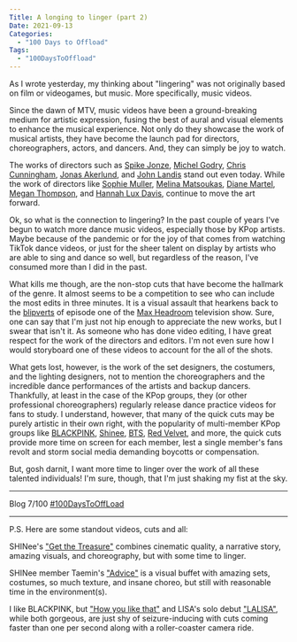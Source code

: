 ```yaml
---
Title: A longing to linger (part 2)
Date: 2021-09-13
Categories: 
  - "100 Days to Offload"
Tags: 
  - "100DaysToOffload"
---
```


As I wrote yesterday, my thinking about "lingering" was not originally based on film or videogames, but music. More specifically, music videos.

Since the dawn of MTV, music videos have been a ground-breaking medium for artistic expression, fusing the best of aural and visual elements to enhance the musical experience. Not only do they showcase the work of musical artists, they have become  the launch pad for directors, choreographers, actors, and dancers. And, they can simply be joy to watch.

The works of directors such as [Spike Jonze](https://en.wikipedia.org/wiki/Spike_Jonze), [Michel Godry](https://en.wikipedia.org/wiki/Michel_Gondry), [Chris Cunningham](https://en.wikipedia.org/wiki/Chris_Cunningham), [Jonas Akerlund](http://www.jonasakerlund.com/music-videos/), and [John Landis](https://en.wikipedia.org/wiki/John_Landis) stand out even today.    While the work of directors like [Sophie Muller](https://prettybird.co/us/talent/creatives/sophie-muller/biography/), [Melina Matsoukas](https://www.instagram.com/msmelina/?hl=en), [Diane Martel](), [Megan Thompson](http://meganthompson.com/video), and [Hannah Lux Davis](http://www.hannahluxdavis.com/), continue to move the art forward.

Ok, so what is the connection to lingering? In the past couple of years I've begun to watch more dance music videos, especially those by KPop artists. Maybe because of the pandemic or for the joy of that comes from watching TikTok dance videos, or just for the sheer talent on display by artists who are able to sing and dance so well, but regardless of the reason, I've consumed more than I did in the past. 

What kills me though, are the non-stop cuts that have become the hallmark of the genre. It almost seems to be a competition to see who can include the most edits in three minutes. It is a visual assault that hearkens back to the [blipverts](https://en.wikipedia.org/wiki/Blipvert) of episode one of the [Max Headroom](http://www.maxheadroom.com/index.php?title=Welcome_to_the_Max_Headroom_Chronicles!) television show. Sure, one can say that I'm just not hip enough to appreciate the new works, but I swear that isn't it. As someone who has done video editing, I have great respect for the work of the directors and editors. I'm not even sure how I would storyboard one of these videos to account for the all of the shots. 

What gets lost, however, is the work of the set designers, the costumers, and the lighting designers, not to mention the choreographers and the incredible dance performances of the artists and backup dancers. Thankfully, at least in the case of the KPop groups, they (or other professional choreographers) regularly release dance practice videos for fans to study. I understand, however, that many of the quick cuts may be purely artistic in their own right, with the popularity of multi-member KPop groups like [BLACKPINK](https://www.youtube.com/channel/UCOmHUn--16B90oW2L6FRR3A), [Shinee](https://www.youtube.com/user/SHINee), [BTS](https://www.youtube.com/watch?v=ymaIzkXY8nQ&list=PL_Cqw69_m_yz4JcOfmZb2IDWwIuej1xfN), [Red Velvet](https://www.youtube.com/channel/UCk9GmdlDTBfgGRb7vXeRMoQ), and more, the quick cuts provide more time on screen for each member, lest a single member's fans revolt and storm social media demanding boycotts or compensation.

But, gosh darnit, I want more time to linger over the work of all these talented individuals! I'm sure, though, that I'm just shaking my fist at the sky.

***
Blog 7/100 [#100DaysToOffLoad](#100DaysToOffLoad)

***

P.S. Here are some standout videos, cuts and all:

SHINee's ["Get the Treasure"](https://www.youtube.com/watch?v=P4Qyk9IBI2s) combines cinematic quality, a narrative story, amazing visuals, and choreography, but with some time to linger.

SHINee member Taemin's ["Advice"](https://www.youtube.com/watch?v=sQg4VCB3bYw) is a visual buffet with amazing sets, costumes, so much texture, and insane choreo, but still with reasonable time in the environment(s).

I like BLACKPINK, but ["How you like that"](https://www.youtube.com/watch?v=DjL9di-UIYc) and LISA's solo debut ["LALISA"](https://www.youtube.com/watch?v=awkkyBH2zEo), while both gorgeous, are just shy of seizure-inducing with cuts coming faster than one per second along with a roller-coaster camera ride.
